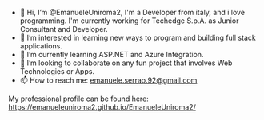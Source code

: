 - 👋 Hi, I’m @EmanueleUniroma2, I'm a Developer from italy, and i love programming. I'm currently working for Techedge S.p.A. as Junior Consultant and Developer.
- 👀 I’m interested in learning new ways to program and building full stack applications. 
- 🌱 I’m currently learning ASP.NET and Azure Integration.
- 💞️ I’m looking to collaborate on any fun project that involves Web Technologies or Apps.
- 📫 How to reach me: emanuele.serrao.92@gmail.com

My professional profile can be found here: https://emanueleuniroma2.github.io/EmanueleUniroma2/
